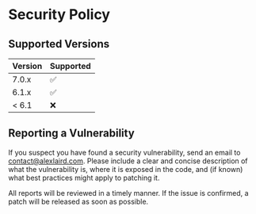 # Security Policy

## Supported Versions

| Version | Supported          |
|---------|--------------------|
| 7.0.x   | :white_check_mark: |
| 6.1.x   | :white_check_mark: |
| < 6.1   | :x:                |

## Reporting a Vulnerability

If you suspect you have found a security vulnerability, send an email to [contact@alexlaird.com](mailto:contact@alexlaird.com).
Please include a clear and concise description of what the vulnerability is, where it is exposed in the code, and (if
known) what best practices might apply to patching it.

All reports will be reviewed in a timely manner. If the issue is confirmed, a patch will be released as soon as
possible.
